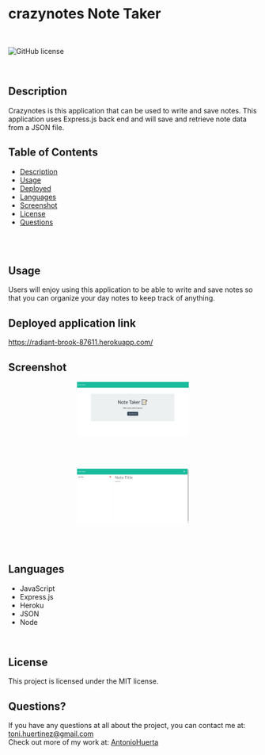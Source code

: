 #  crazynotes Note Taker  

<br />

![GitHub license](https://img.shields.io/badge/License-MIT-3b4f93.svg) <br />

<br />

## Description

Crazynotes is this application that can be used to write and save notes. This application uses Express.js back end and will save and retrieve note data from a JSON file.

## Table of Contents 

- [Description](#description)
- [Usage](#usage)
- [Deployed](#deployedapplicationlink)
- [Languages](#languages)
- [Screenshot](#screenshot)
- [License](#license)
- [Questions](#questions)

<br />
<br />

## Usage

Users will enjoy using this application to be able to write and save notes
so that you can organize your day notes to keep track of anything. <br />

## Deployed application link

https://radiant-brook-87611.herokuapp.com/

## Screenshot

<p align="center"><img src="./assets/images/crazynotespix.png" width="45%"></p>  <br /> 

 <br />

<p align="center"><img src="./assets/images/Notespg.png" width="45%"></p>  <br /> 

 <br />

## Languages

- JavaScript
- Express.js
- Heroku
- JSON
- Node

<br />

## License

This project is licensed under the MIT license. <br />
  

## Questions?

If you have any questions at all about the project, you can contact me at: 
toni.huertinez@gmail.com <br />
Check out more of my work at: 
[AntonioHuerta](https://github.com/Tonycodesnow) 
